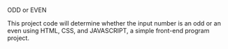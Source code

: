 ODD or EVEN

This project code will determine whether the input number is an odd or an even using HTML, CSS, and JAVASCRIPT, a simple front-end program project.
